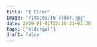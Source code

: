 ```yaml
---
title: "1 Elder"
image: "/images/16-elder.jpg"
date: 2020-01-01T23:10:31+05:30
tags: ["eldergal"]
draft: false
---
```


